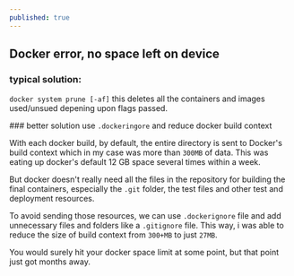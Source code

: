 ```yaml
---
published: true
---
```

## Docker error, no space left on device

### typical solution:
`docker system prune [-af]`
this deletes all the containers and images used/unsued depening upon flags passed.

##‭# better solution
use `.dockeringore` and reduce docker build context  

With each docker build, by default, the entire directory is sent to Docker's build context which in my case was more than `300MB` of data. This was eating up docker's default 12 GB space several times within a week.

But docker doesn't really need all the files in the repository for building the final containers, especially the `.git` folder, the test files and other test and deployment resources.

To avoid sending those resources, we can use `.dockerignore` file and add unnecessary files and folders like a `.gitignore` file. This way, i was able to reduce the size of build context from `300+MB` to just `27MB`.

You would surely hit your docker space limit at some point, but that point just got months away.
